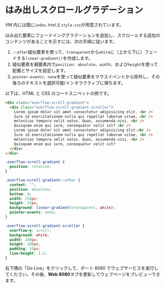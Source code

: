 # はみ出しスクロールグラデーション

VM 内には既に`index.html`と`style.css`が用意されています。

はみ出た要素にフェードインググラデーションを追加し、スクロールする追加のコンテンツがあることを示すには、次の手順に従います。

1. `::after`疑似要素を使って、`transparent`から`white`に（上から下に）フェードする`linear-gradient()`を作成します。
2. 疑似要素を親要素内で`position: absolute`、`width`、および`height`を使って配置とサイズを設定します。
3. `pointer-events: none`を使って疑似要素をマウスイベントから除外し、その後ろのテキストを選択可能/インタラクティブに保ちます。

以下は、HTML と CSS のコードスニペットの例です。

```html
<div class="overflow-scroll-gradient">
  <div class="overflow-scroll-gradient-scroller">
    Lorem ipsum dolor sit amet consectetur adipisicing elit. <br />
    Iure id exercitationem nulla qui repellat laborum vitae, <br />
    molestias tempora velit natus. Quas, assumenda nisi. <br />
    Quisquam enim qui iure, consequatur velit sit? <br />
    Lorem ipsum dolor sit amet consectetur adipisicing elit.<br />
    Iure id exercitationem nulla qui repellat laborum vitae, <br />
    molestias tempora velit natus. Quas, assumenda nisi. <br />
    Quisquam enim qui iure, consequatur velit sit?
  </div>
</div>
```

```css
.overflow-scroll-gradient {
  position: relative;
}

.overflow-scroll-gradient::after {
  content: "";
  position: absolute;
  bottom: 0;
  width: 250px;
  height: 25px;
  background: linear-gradient(transparent, white);
  pointer-events: none;
}

.overflow-scroll-gradient-scroller {
  overflow-y: scroll;
  background: white;
  width: 240px;
  height: 200px;
  padding: 15px;
  line-height: 1.2;
}
```

右下隅の「Go Live」をクリックして、ポート 8080 でウェブサービスを実行してください。その後、**Web 8080**タブを更新してウェブページをプレビューできます。
